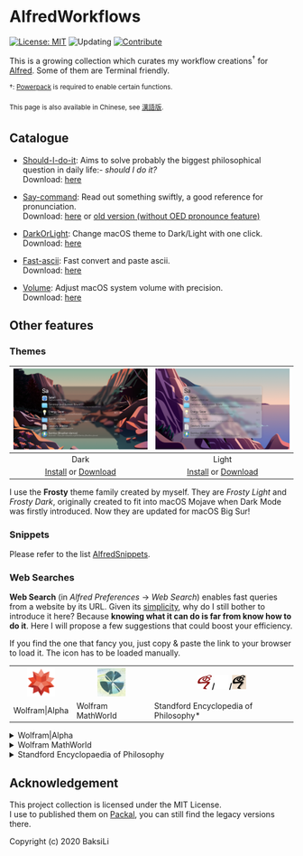 # AlfredWorkflows
[![License: MIT](https://img.shields.io/badge/Licence-MIT-yellow.svg)](https://opensource.org/licenses/MIT)
![Updating](https://img.shields.io/badge/status-updating-lightgreen.svg)
[![Contribute](https://img.shields.io/badge/contribute-gray.svg?style=flat)](https://github.com/BaksiLi/AlfredWorkflows/blob/master/CONTRIBUTE.md)

This is a growing collection which curates my workflow creations<sup>&dagger;</sup> for [Alfred](https://www.alfredapp.com). Some of them are Terminal friendly.  

<sup>&dagger;: [Powerpack](https://www.alfredapp.com/powerpack/) is required to enable certain functions.</sup><br>

<sup>This page is also available in Chinese, see [漢語版](https://github.com/BaksiLi/AlfredWorkflows/blob/master/README_CN.md).</sup>

## Catalogue
- [Should-I-do-it](https://github.com/BaksiLi/AlfredWorkflows/tree/master/Index/should_i_do_it): Aims to solve probably the biggest philosophical question in daily life:- *should I do it?*   
    Download: [here](https://github.com/BaksiLi/AlfredWorkflows/blob/master/workflows/Should.alfredworkflow?raw=true)
    
- [Say-command](https://github.com/BaksiLi/AlfredWorkflows/tree/master/Index/say-workflow): Read out something swiftly, a good reference for pronunciation.   
    Download: [here](https://github.com/BaksiLi/AlfredWorkflows/tree/master/workflows/say_command.alfredworkflow?raw=true) or [old version (without OED pronounce feature)](https://github.com/BaksiLi/AlfredWorkflows/tree/master/workflows/say_command_0.5.alfredworkflow?raw=true)
    
 - [DarkOrLight](https://github.com/BaksiLi/AlfredWorkflows/tree/master/Index/DarkOrLight): Change macOS theme to Dark/Light with one click.   
 	Download: [here](https://github.com/BaksiLi/AlfredWorkflows/tree/master/workflows/DarkOrLight.alfredworkflow?raw=true)   
 
- [Fast-ascii](https://github.com/BaksiLi/AlfredWorkflows/tree/master/Index/fast-ascii): Fast convert and paste ascii.   
    Download: [here](https://github.com/BaksiLi/AlfredWorkflows/tree/master/workflows/Fast_ascii.alfredworkflow?raw=true)

- [Volume](https://github.com/BaksiLi/AlfredWorkflows/tree/master/Index/Volume): Adjust macOS system volume with precision.  
	Download: [here](https://github.com/BaksiLi/AlfredWorkflows/tree/master/workflows/Volume.alfredworkflow?raw=true)
	

## Other features

### Themes

| ![Frosty Dark](./features/frosty_dark.png) | ![Frosty Light](./features/frosty_light.png) |
|:-:|:-:|
| Dark | Light |
| [Install](https://www.alfredapp.com/extras/theme/uFYxkqAZGb/) or [Download](./themes/Frosty_Dark.alfredappearance) | [Install](https://www.alfredapp.com/extras/theme/BteX83Wj4G/) or [Download](./themes/Frosty_Light.alfredappearance) |

I use the **Frosty** theme family created by myself. They are *Frosty Light* and *Frosty Dark*, originally created to fit into macOS Mojave when Dark Mode was firstly introduced. Now they are updated for macOS Big Sur!

### Snippets
Please refer to the list [AlfredSnippets](https://github.com/BaksiLi/AlfredSnippets).

### Web Searches
**Web Search** (in *Alfred Preferences* -> *Web Search*) enables fast queries from a website by its URL.
Given its [simplicity](https://www.alfredapp.com/help/features/web-search/custom-searches/), why do I still bother to introduce it here? Because **knowing what it can do is far from know how to do it**. Here I will propose a few suggestions that could boost your efficiency. 

If you find the one that fancy you, just copy & paste the link to your browser to load it. The icon has to be loaded manually.

<table>
<tr>
  <th><img src="features/wa.png" alt="Wolfram|Alpha Logo" width="50" height="50"></th>
  <th><img src="features/wm.png" alt="MathWorld Logo" width="50" height="50"></th>
  <th><img src="features/sep_man_r.png" alt="SEP Logo red" width="25" height="25">/<img src="features/sep_man_w.png" alt="SEP Logo white" width="25" height="25">/<img src="features/sep_man_k.png" alt="SEP Logo black" width="25" height="25"></th>
</tr>
<tr>
  <td>Wolfram&#124;Alpha</td>
  <td>Wolfram MathWorld</td>
  <td>Standford Encyclopedia of Philosophy*</td>
</tr>
</table>

<details>
<summary>Wolfram|Alpha</summary>

Suppose you are solving a question:
> How many times faster it is to solve TSP (Travelling Salesperson Problem), by using dynamic-programming-based algorithm (![$n!$](https://latex.codecogs.com/svg.latex?n%21)) than using brute force search algorithm (![$n^2 2^n$](https://latex.codecogs.com/svg.latex?n%5E2%202%5En)), given that n=100?

The solution is obtained by computing ![$\frac{100!}{100^{2}\times 2^{100}}$](https://latex.codecogs.com/svg.latex?%5Cfrac%7B100%21%7D%7B100%5E%7B2%7D%5Ctimes%202%5E%7B100%7D%7D).
It could be done in just one line:
```
alpha 100!/(100^2 * 2^100)
```
![illustration](features/alpha1.png)
and you will see the following result in Wolfram|Alpha:
![illustration](features/alpha2.png)
Powerful, innit?

> alfred://customsearch/Compute%20%7Bquery%7D%20in%20Wolfram%20Alpha/alpha/utf8/%2B/https%3A%2F%2Fwww.wolframalpha.com%2Finput%2F%3Fi%3D%7Bquery%7D

The default keyword is `alpha`.

</details>

<details>
<summary>Wolfram MathWorld</summary>

For checking definitions in maths, stats and computer science.
> alfred://customsearch/Search%20%7Bquery%7D%20in%20Wolfram%20MathWorld/math/utf8/%2B/http%3A%2F%2Fmathworld.wolfram.com%2Fsearch%2F%3Fquery%3D%7Bquery%7D

The default keyword is `math`.

</details>

<details>
<summary>Standford Encyclopaedia of Philosophy</summary>

A good (actually the best) reference for philosophy. The official dashboard widget is so dumb that cannot be easily used nowadays. Alfred provides a perfect way to access it.

![SEP illustration](features/sep1.png)

> alfred://customsearch/Search%20%7Bquery%7D%20in%20Standford%20Encyclopedia%20of%20Philosophy/sep/utf8/nospace/https%3A%2F%2Fplato.stanford.edu%2Fsearch%2Fsearcher.py%3Fquery%3D%7Bquery%7D

The default keyword is `sep`.

\* Another option is to search directly in the SEP catalogue, which requires [*Friend of SEP* membership](https://plato.stanford.edu/support/friends.html). 
> alfred://customsearch/Search%20%7Bquery%7D%20in%20SEP%27s%20catalogue/sepf/utf8/%2B/https%3A%2F%2Fleibniz.stanford.edu%2Ffriends%2Fsearch_title%2F%3Fquery%3D%7Bquery%7D

The default keyword is `sepf`.

</details>

## Acknowledgement
This project collection is licensed under the MIT License.  
I use to published them on [Packal](http://www.packal.org/users/lisongcheng), you can still find the legacy versions there.

Copyright (c) 2020 BaksiLi

